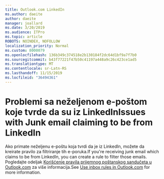 ```yaml
---
title: Outlook.com LinkedIn
ms.author: daeite
author: daeite
manager: joallard
ms.date: 3/20/2019
ms.audience: ITPro
ms.topic: article
ROBOTS: NOINDEX, NOFOLLOW
localization_priority: Normal
ms.custom: 8000079
ms.openlocfilehash: 136b349c374518e2b130184f2dc64d1bf9a7f7b0
ms.sourcegitcommit: b43f77221f47b50c41197a448a9c26c423ce1ad5
ms.translationtype: MT
ms.contentlocale: sr-Latn-RS
ms.lasthandoff: 11/15/2019
ms.locfileid: "36494361"
---
```

# <a name="issues-with-junk-email-claiming-to-be-from-linkedin"></a><span data-ttu-id="b20f4-102">Problemi sa neželjenom e-poštom koje tvrde da su iz LinkedIn</span><span class="sxs-lookup"><span data-stu-id="b20f4-102">Issues with Junk email claiming to be from LinkedIn</span></span>

<span data-ttu-id="b20f4-103">Ako primate neželjenu e-poštu koja tvrdi da je iz LinkedIn, možete da kreirate pravilo za filtriranje tih e-poruka.</span><span class="sxs-lookup"><span data-stu-id="b20f4-103">If you're receiving junk email which claims to be from LinkedIn, you can create a rule to filter those emails.</span></span>
<span data-ttu-id="b20f4-104">Pogledajte odeljak [Korišćenje pravila prijemnog poštanskog sandučeta u Outlook.com](https://aka.ms/OutlookComInboxRules) za više informacija.</span><span class="sxs-lookup"><span data-stu-id="b20f4-104">See [Use inbox rules in Outlook.com](https://aka.ms/OutlookComInboxRules) for more information.</span></span>


